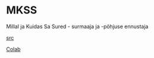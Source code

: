 # MKSS
Millal ja Kuidas Sa Sured - surmaaja ja -põhjuse ennustaja

[src](https://www.kaggle.com/datasets/mahdiehhajian/life-expectancy-around-the-world)

[Colab](https://colab.research.google.com/drive/1EJOMW84QDEPMykg_Ayxs46dP11PJMgJr?usp=sharing)
